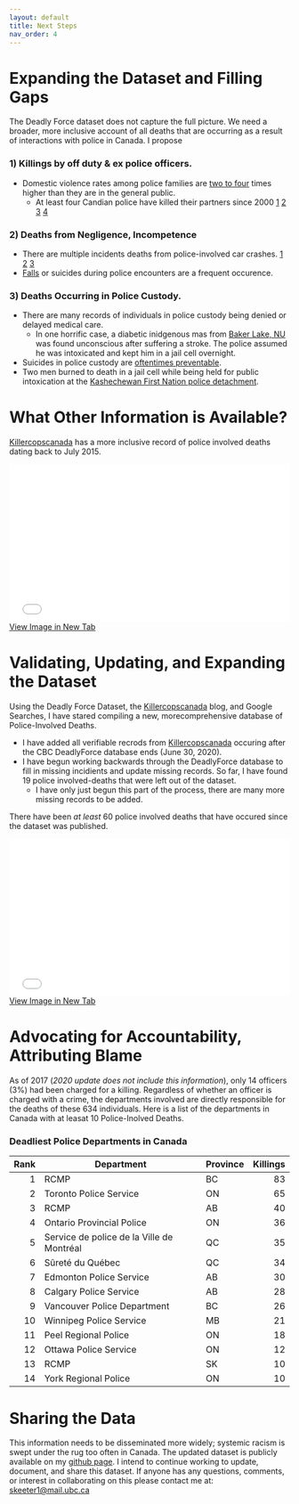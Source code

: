 ```yaml
---
layout: default
title: Next Steps
nav_order: 4
---
```

# Expanding the Dataset and Filling Gaps

The Deadly Force dataset does not capture the full picture.  We need a broader, more inclusive account of all deaths that are occurring as a result of interactions with police in Canada.  I propose  

### 1) Killings by off duty & ex police officers.
* Domestic violence rates among police families are [two to four](https://www.theatlantic.com/national/archive/2014/09/police-officers-who-hit-their-wives-or-girlfriends/380329/) times higher than they are in the general public.
  * At least four Candian police have killed their partners since 2000 [1](https://www.thestar.com/news/2007/10/31/wills_found_guilty_of_murdering_mistress.html) [2](https://globalnews.ca/news/7643929/former-b-c-cop-granted-escorted-temporary-absences/) [3](https://www.cbc.ca/news/canada/ex-rcmp-officer-convicted-of-murder-1.305479) [4](https://www.cbc.ca/news/canada/edmonton/former-mountie-found-not-criminally-responsible-in-wife-s-death-1.1304062)
  

### 2) Deaths from Negligence, Incompetence
* There are multiple incidents deaths from police-involved car crashes. [1](https://www.cbc.ca/news/canada/montreal/man-dies-police-custody-puvirnituq-1.4091914) [2](https://barrie.ctvnews.ca/pedestrian-struck-and-killed-by-an-unmarked-opp-vehicle-in-midland-1.5124667?cache=) [3](https://www.bei.gouv.qc.ca/actualites/detail/mise-a-jour-concernant-levenement-survenu-a-mont-laurier-le-13-octobre-lidentite-du-civil-decede.html)
* [Falls](https://en.wikipedia.org/wiki/Death_of_Regis_Korchinski-Paquet) or suicides during police encounters are a frequent occurence.

### 3) Deaths Occurring in Police Custody.
* There are many records of individuals in police custody being denied or delayed medical care.
  * In one horrific case, a diabetic inidgenous mas from [Baker Lake, NU](https://www.cbc.ca/news/canada/north/paul-kayuryuk-baker-lake-inquest-1.4231300) was found unconscious after suffering a stroke.  The police assumed he was intoxicated and kept him in a jail cell overnight.
* Suicides in police custody are [oftentimes preventable](https://www.theglobeandmail.com/news/politics/womans-death-in-custody-exposes-indigenous-policing-issues/article32694835/).
* Two men burned to death in a jail cell while being held for public intoxication at the [Kashechewan First Nation police detachment](https://www.cbc.ca/news/canada/kashechewan-fire-inquest-calls-for-more-funds-for-police-stations-training-1.819764).


# What Other Information is Available?
[Killercopscanada](https://killercopscanada.wordpress.com/) has a more inclusive record of police involved deaths dating back to July 2015.

<div style="overflow: hidden;
  padding-top: 56.25%;
  position: relative">
  <iframe src="killercopscanada.png" title="Processes" scrolling="no" frameborder="0"
    style="border: 0;
   height: 100%;
   left: 0;
   position: absolute;
   top: 0;
   width: 100%;">
   <p>Your browser does not support iframes.</p>
 </iframe>
</div>
<a href="killercopscanada.png" target="_blank">View Image in New Tab</a>


# Validating, Updating, and Expanding the Dataset
Using the Deadly Force Dataset, the [Killercopscanada](https://killercopscanada.wordpress.com/) blog, and Google Searches, I have stared compiling a new, morecomprehensive database of Police-Involved Deaths.
* I have added all verifiable recrods from [Killercopscanada](https://killercopscanada.wordpress.com/) occuring after the CBC DeadlyForce database ends (June 30, 2020).
* I have begun working backwards through the DeadlyForce database to fill in missing incidients and update missing records.  So far, I have found 19 police involved-deaths that were left out of the dataset.  
  * I have only just begun this part of the process, there are many more missing records to be added.

There have been *at least* 60 police involved deaths that have occured since the dataset was published.

<div style="overflow: hidden;
  padding-top: 56.25%;
  position: relative">
  <iframe src="CA_Trendline.png" title="Processes" scrolling="no" frameborder="0"
    style="border: 0;
   height: 100%;
   left: 0;
   position: absolute;
   top: 0;
   width: 100%;">
   <p>Your browser does not support iframes.</p>
 </iframe>
</div>
<a href="CA_Trendline.png" target="_blank">View Image in New Tab</a>

# Advocating for Accountability, Attributing Blame

As of 2017 (*2020 update does not include this information*), only 14 officers (3%) had been charged for a killing.  Regardless of whether an officer is charged with a crime, the departments involved are directly responsible for the deaths of these 634 individuals.  Here is a list of the departments in Canada with at leasat 10 Police-Inolved Deaths.

### Deadliest Police Departments in Canada

|Rank|               Department                |Province|Killings|
|---:|-----------------------------------------|--------|-------:|
|   1|RCMP                                     |BC      |      83|
|   2|Toronto Police Service                   |ON      |      65|
|   3|RCMP                                     |AB      |      40|
|   4|Ontario Provincial Police                |ON      |      36|
|   5|Service de police de la Ville de Montréal|QC      |      35|
|   6|Sûreté du Québec                         |QC      |      34|
|   7|Edmonton Police Service                  |AB      |      30|
|   8|Calgary Police Service                   |AB      |      28|
|   9|Vancouver Police Department              |BC      |      26|
|  10|Winnipeg Police Service                  |MB      |      21|
|  11|Peel Regional Police                     |ON      |      18|
|  12|Ottawa Police Service                    |ON      |      12|
|  13|RCMP                                     |SK      |      10|
|  14|York Regional Police                     |ON      |      10|



# Sharing the Data

This information needs to be disseminated more widely; systemic racism is swept under the rug too often in Canada.  The updated dataset is publicly available on my [github page](https://github.com/June-Spaceboots/Police_Involved_Deaths_Canada/tree/main/Inputs).  I intend to continue working to update, document, and share this dataset.  If anyone has any questions, comments, or interest in collaborating on this please contact me at: skeeter1@mail.ubc.ca


